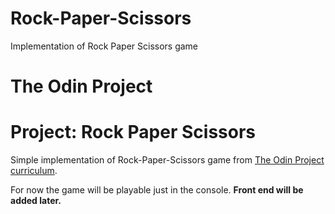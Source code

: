 # Rock-Paper-Scissors
Implementation of Rock Paper Scissors game
# The Odin Project
# Project: Rock Paper Scissors
  Simple implementation of Rock-Paper-Scissors game from [The Odin Project curriculum](https://www.theodinproject.com/lessons/rock-paper-scissors).

  For now the game will be playable just in the console. **Front end will be added later.**